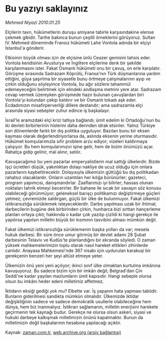 # Bu yazıyı saklayınız

*Mehmed Niyazi 2010.01.25*

<tr><td class="metin" colspan="2" style="padding-top: 20px; padding-left: 5px; ">Elçilerin tavrı, hükümetlerin duruşu amiyane tabirle karşısındakine elense çekmek gibidir. Tarihe bakınca bunun çeşitli örneklerini görüyoruz. Sultan IV. Mehmed döneminde Fransız hükümeti Lahe Vontola adında bir elçiyi İstanbul'a gönderir.</td></tr><tr><td class="metin" colspan="2" style="padding-top: 20px; padding-left: 5px; "><p>Etkisinin büyük olması için de elçisine ünlü Ceazer gemisini tahsis eder. Vontola kendisinin Avusturya ve İngiltere elçilerine denk bir şekilde karşılanmasını ister. Fakat Osmanlı hükümeti onu bir çavuş, on erle karşılatır. Görüşme sırasında Sadrazam Köprülü, Fransa'nın Türk düşmanlarına yardım ettiğini, güya şaşırtma bir siyasetle bunu örtmeye çalışmalarının ayıp ve çirkin olduğunu söyleyince Vontola, bu ağır sözlere tahammül edemeyeceğini belirtmek için elindeki andlaşma metnini yere atar. Sadrazam cevap vermek üzereyken görüşmede hazır bulunan çavuşlardan biri Vontola'yı kolundan çekip kaldırır ve bir Osmanlı tokadı aşk eder. Ecdadımızın misafirperverliği dillere destandır; ama sadrazamla elçi arasında siyasi sebepler zuhur edince iş başkalaşır.
<p>İsrail'le aramızdaki elçi krizi tatlıya bağlandı; ümit edelim ki Ortadoğu'nun bu iki devleti birbirlerinin hislerini daha derinden idrak etsinler. Yalnız Türkiye son dönemlerde farklı bir dış politika uyguluyor. Bazıları bunu bir eksen kayması olarak değerlendiriyorlarsa da, aslında eksenin yerine oturmasıdır. Hükümet komşularımızla sıfır problem arzu ediyor; vizeleri kaldırmaya çalışıyor. Bu hem komşularımızın işine gelir, hem de bizim önümüzü açar. Rahatça gidip gelinir, mal alınır, satılır.
<p>Kavuşacağımız bu yeni pazarlar emperyalistlerin mal sattığı ülkelerdir. Bizde işçi ücretleri düşük, yakınlıktan dolayı nakliye de ucuz olduğu için onlara pazarlarını kaybettirecektir. Dolayısıyla ülkemizin güttüğü bu dış politikadan rahatsız olacaklardır. Onların uzantıları her kılığa bürünürler; gazeteci, program yapımcısı, danışmandırlar. Zaaflarımızı iyi bilirler; hassas olunan noktaları tahrik etmeyi becerirler. Bir bahane ile sıcak bir savaşın söz konusu olabileceği görünmüyor; geleneksel barışçı politikamızı değiştirmeye güçleri yetmez; çevremizde saldırgan, güçlü bir ülke de bulunmuyor. Fakat ülkemizi istikrarsızlığa sürüklemek isteyeceklerdir. Darbe yapılması uzak bir ihtimal; darbecilerin bugüne dek birbirinden çirkin, hunharca bizi sırttan hançerleme planları ortaya çıktı; hakkında o kadar çok yazılıp çizildi ki hangi gerekçe ile yapılırsa yapılsın milletin büyük bir kısmının tasvibini alması mümkün değil.
<p>Fakat ülkemizi istikrarsızlığa sürüklemenin başka yolları da var; mesela hukuk darbesi. Bir süre önce umur görmüş bir devlet adamı 28 Şubat darbesinin Telaviv ve Kudüs'te planlandığını bir ekranda söyledi. O zaman yüksek mahkemelerimizin toplu olarak nasıl hareket ettikleri zihinlerde canlıdır. Anayasa Mahkemesi'nde 367 nisabı için uydurulan karakuşi bir gerekçenin benzeri her şeyi altüst etmeye yeter.
<p>Ülkemizin önü yeni yeni açılıyor; ikinci sınıf ülke olmaktan kurtulma imkânına kavuşuyoruz. Bu sadece bizim için bir imkân değil; Belgrad'dan Çin Seddi'ne kadar yayılan mazlumların ümit kapısıdır. Hangi sebeple olursa olsun bu imkânı heder edeni milletimiz affetmez.
<p>İktidarın eksiği gediği yok mu? Elbette var. İş yapanın hata yapması tabiidir. Bunların giderilmesi sandıkta mümkün olmalıdır. Ülkemizde iktidar değişikliğinin sadece ve sadece demokratik usullerle olabileceğine hem dünya, hem biz inanmalıyız. İstikrarı sağlamanın, milletin enerjisini harekete geçirmenin tek kaynağı budur. Gerekçe ne olursa olsun askeri, siyasi ve hukuki darbeye kalkışmak milletimizin önünü kapatmaktır. Bunun da milletimizin değil başkalarının hesabına yapılacağı açıktır.<br/></p></p></p></p></p></p></td></tr>

Kaynak: [zaman.com.tr](http://zaman.com.tr/yazar.do?yazino=944176), [web.archive.org (arşiv bağlantısı)](http://web.archive.org/web/20100130024639/http://zaman.com.tr:80/yazar.do?yazino=944176)

